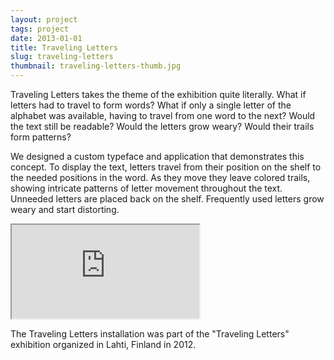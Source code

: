 ```yaml
---
layout: project
tags: project
date: 2013-01-01
title: Traveling Letters
slug: traveling-letters
thumbnail: traveling-letters-thumb.jpg
---
```


Traveling Letters takes the theme of the exhibition quite literally. What if letters had to travel to form words? What if only a single letter of the alphabet was available, having to travel from one word to the next? Would the text still be readable? Would the letters grow weary? Would their trails form patterns?

We designed a custom typeface and application that demonstrates this concept. To display the text, letters travel from their position on the shelf to the needed positions in the word. As they move they leave colored trails, showing intricate patterns of letter movement throughout the text. Unneeded letters are placed back on the shelf. Frequently used letters grow weary and start distorting.

<div class="embed-responsive embed-responsive-16by9">
  <iframe class="embed-responsive-item" src="https://www.youtube.com/embed/-8No-zIvKeY"></iframe>
</div>

The Traveling Letters installation was part of the "Traveling Letters" exhibition organized in Lahti, Finland in 2012.

